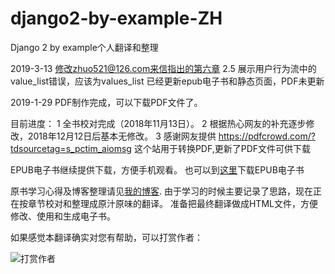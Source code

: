# django2-by-example-ZH
Django 2 by example个人翻译和整理

2019-3-13
修改zhuo521@126.com来信指出的第六章 2.5 展示用户行为流中的
value_list错误，应该为values_list
已经更新epub电子书和静态页面，PDF未更新



2019-1-29
PDF制作完成，可以下载PDF文件了。


目前进度：
1 全书校对完成（2018年11月13日）。
2 根据热心网友的补充逐步修改，2018年12月12日后基本无修改。
3 感谢网友提供 https://pdfcrowd.com/?tdsourcetag=s_pctim_aiomsg 这个站用于转换PDF,更新了PDF文件可供下载




EPUB电子书继续提供下载，方便手机观看。
也可以到[这里](http://conyli.cc/django2-by-example-zh.epub)下载EPUB电子书

原书学习心得及博客整理请见[我的博客](http://www.conyli.cc/django-2-by-example).
由于学习的时候主要记录了思路，现在正在按章节校对和整理成原汁原味的翻译。
准备把最终翻译做成HTML文件，方便修改、使用和生成电子书。

如果感觉本翻译确实对您有帮助，可以打赏作者：

![打赏作者](http://img.conyli.cc/zfb.jpg)

